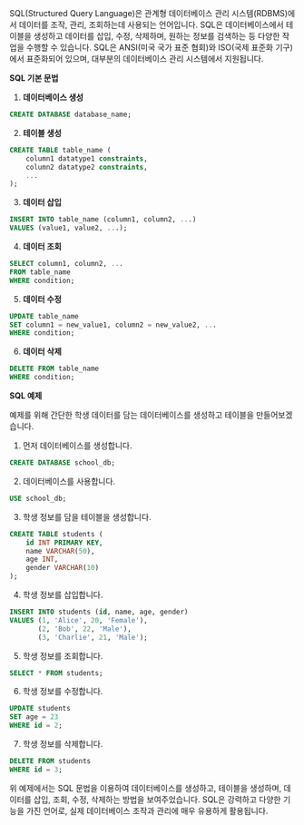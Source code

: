 SQL(Structured Query Language)은 관계형 데이터베이스 관리 시스템(RDBMS)에서 데이터를 조작, 관리, 조회하는데 사용되는 언어입니다. SQL은 데이터베이스에서 테이블을 생성하고 데이터를 삽입, 수정, 삭제하며, 원하는 정보를 검색하는 등 다양한 작업을 수행할 수 있습니다. SQL은 ANSI(미국 국가 표준 협회)와 ISO(국제 표준화 기구)에서 표준화되어 있으며, 대부분의 데이터베이스 관리 시스템에서 지원됩니다.

**SQL 기본 문법**

1. **데이터베이스 생성**

```sql
CREATE DATABASE database_name;
```

2. **테이블 생성**

```sql
CREATE TABLE table_name (
    column1 datatype1 constraints,
    column2 datatype2 constraints,
    ...
);
```

3. **데이터 삽입**

```sql
INSERT INTO table_name (column1, column2, ...)
VALUES (value1, value2, ...);
```

4. **데이터 조회**

```sql
SELECT column1, column2, ...
FROM table_name
WHERE condition;
```

5. **데이터 수정**

```sql
UPDATE table_name
SET column1 = new_value1, column2 = new_value2, ...
WHERE condition;
```

6. **데이터 삭제**

```sql
DELETE FROM table_name
WHERE condition;
```

**SQL 예제**

예제를 위해 간단한 학생 데이터를 담는 데이터베이스를 생성하고 테이블을 만들어보겠습니다.

1. 먼저 데이터베이스를 생성합니다.

```sql
CREATE DATABASE school_db;
```

2. 데이터베이스를 사용합니다.

```sql
USE school_db;
```

3. 학생 정보를 담을 테이블을 생성합니다.

```sql
CREATE TABLE students (
    id INT PRIMARY KEY,
    name VARCHAR(50),
    age INT,
    gender VARCHAR(10)
);
```

4. 학생 정보를 삽입합니다.

```sql
INSERT INTO students (id, name, age, gender)
VALUES (1, 'Alice', 20, 'Female'),
       (2, 'Bob', 22, 'Male'),
       (3, 'Charlie', 21, 'Male');
```

5. 학생 정보를 조회합니다.

```sql
SELECT * FROM students;
```

6. 학생 정보를 수정합니다.

```sql
UPDATE students
SET age = 23
WHERE id = 2;
```

7. 학생 정보를 삭제합니다.

```sql
DELETE FROM students
WHERE id = 3;
```

위 예제에서는 SQL 문법을 이용하여 데이터베이스를 생성하고, 테이블을 생성하며, 데이터를 삽입, 조회, 수정, 삭제하는 방법을 보여주었습니다. SQL은 강력하고 다양한 기능을 가진 언어로, 실제 데이터베이스 조작과 관리에 매우 유용하게 활용됩니다.